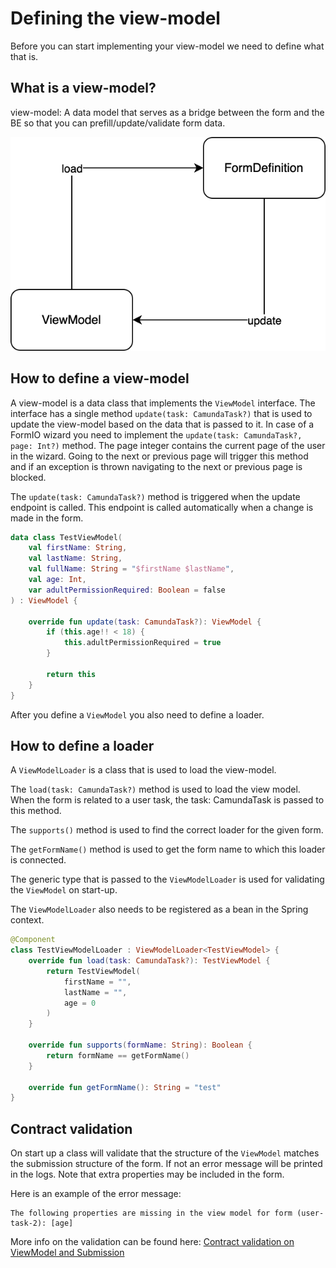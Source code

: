 # Defining the view-model

Before you can start implementing your view-model we need to define what that is.

## What is a view-model?

view-model: A data model that serves as a bridge between the form and the BE so that you can prefill/update/validate form data.

![diagram](svg/view-model-diagram.svg)

## How to define a view-model

A view-model is a data class that implements the `ViewModel` interface. The interface has a single method `update(task: CamundaTask?)` that is used to update the view-model based on the data that is passed to it.
In case of a FormIO wizard you need to implement the `update(task: CamundaTask?, page: Int?)` method. The page integer contains the current page of the user in the wizard. Going to the next or previous page will trigger this method and if an exception is thrown navigating to the next or previous page is blocked.

The `update(task: CamundaTask?)` method is triggered when the update endpoint is called. This endpoint is called automatically when a change is made in the form.

```kotlin
data class TestViewModel(
    val firstName: String,
    val lastName: String,
    val fullName: String = "$firstName $lastName",
    val age: Int,
    var adultPermissionRequired: Boolean = false
) : ViewModel {

    override fun update(task: CamundaTask?): ViewModel {
        if (this.age!! < 18) {
            this.adultPermissionRequired = true
        }

        return this
    }
}
```

After you define a `ViewModel` you also need to define a loader.

## How to define a loader

A `ViewModelLoader` is a class that is used to load the view-model.

The `load(task: CamundaTask?)` method is used to load the view model. When the form is related to a user task, the task: CamundaTask is passed to this method.

The `supports()` method is used to find the correct loader for the given form.

The `getFormName()` method is used to get the form name to which this loader is connected.

The generic type that is passed to the `ViewModelLoader` is used for validating the `ViewModel` on start-up.

The `ViewModelLoader` also needs to be registered as a bean in the Spring context.
```kotlin
@Component
class TestViewModelLoader : ViewModelLoader<TestViewModel> {
    override fun load(task: CamundaTask?): TestViewModel {
        return TestViewModel(
            firstName = "",
            lastName = "",
            age = 0
        )
    }

    override fun supports(formName: String): Boolean {
        return formName == getFormName()
    }

    override fun getFormName(): String = "test"
}
```

## Contract validation
On start up a class will validate that the structure of the `ViewModel` matches the submission structure of the form. If not an error message will be printed in the logs. Note that extra properties may be included in the form.

Here is an example of the error message:
```
The following properties are missing in the view model for form (user-task-2): [age]
```

More info on the validation can be found here: [Contract validation on ViewModel and Submission](contract-validation.md)
